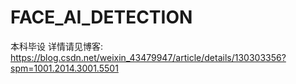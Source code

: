 # FACE_AI_DETECTION
本科毕设
详情请见博客: https://blog.csdn.net/weixin_43479947/article/details/130303356?spm=1001.2014.3001.5501
